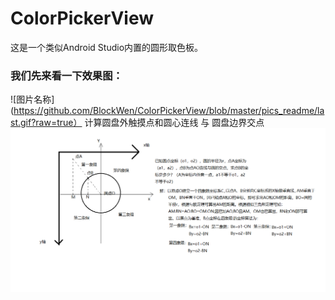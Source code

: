 # ColorPickerView
这是一个类似Android Studio内置的圆形取色板。

### 我们先来看一下效果图：
![图片名称](https://github.com/BlockWen/ColorPickerView/blob/master/pics_readme/last.gif?raw=true）
计算圆盘外触摸点和圆心连线 与 圆盘边界交点
![图片名称](https://github.com/BlockWen/ColorPickerView/blob/master/pics_readme/calculateNearestCoordinate.png?raw=true)